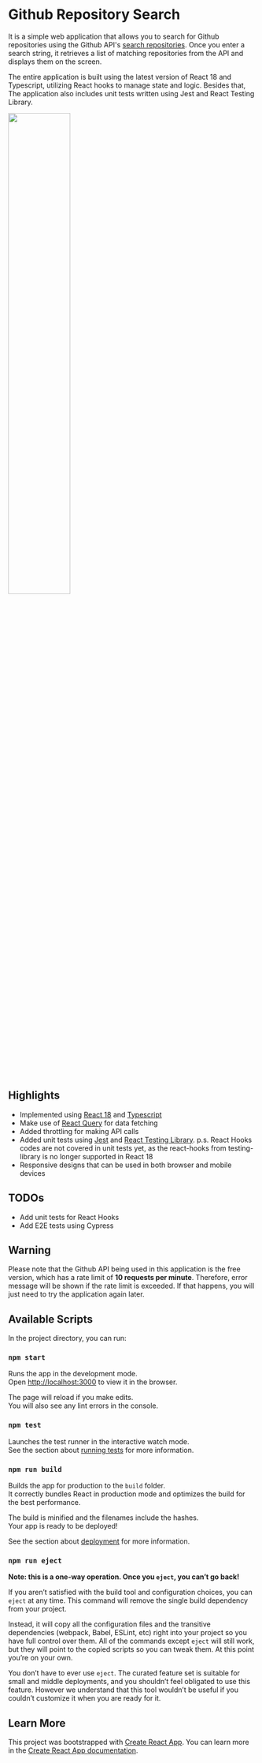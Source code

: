 # Github Repository Search

It is a simple web application that allows you to search for Github repositories using the Github API's [search repositories](https://docs.github.com/en/rest/search?apiVersion=2022-11-28#search-repositories). Once you enter a search string, it retrieves a list of matching repositories from the API and displays them on the screen.

The entire application is built using the latest version of React 18 and Typescript, utilizing React hooks to manage state and logic. Besides that, The application also includes unit tests written using Jest and React Testing Library. 

<img src="https://user-images.githubusercontent.com/13078313/226105350-c7e7de57-5ac5-43ad-867b-bd734fd566ea.png" width=50% height=50%>

## Highlights

- Implemented using [React 18](https://react.dev/) and [Typescript](https://www.typescriptlang.org/)
- Make use of [React Query](https://react-query-v3.tanstack.com/) for data fetching
- Added throttling for making API calls
- Added unit tests using [Jest](https://jestjs.io/) and [React Testing Library](https://testing-library.com/docs/react-testing-library/intro/). p.s. React Hooks codes are not covered in unit tests yet, as the react-hooks from testing-library is no longer supported in React 18
- Responsive designs that can be used in both browser and mobile devices

## TODOs

- Add unit tests for React Hooks
- Add E2E tests using Cypress

## Warning

Please note that the Github API being used in this application is the free version, which has a rate limit of __10 requests per minute__. Therefore, error message will be shown if the rate limit is exceeded. If that happens, you will just need to try the application again later.

## Available Scripts

In the project directory, you can run:

### `npm start`

Runs the app in the development mode.\
Open [http://localhost:3000](http://localhost:3000) to view it in the browser.

The page will reload if you make edits.\
You will also see any lint errors in the console.

### `npm test`

Launches the test runner in the interactive watch mode.\
See the section about [running tests](https://facebook.github.io/create-react-app/docs/running-tests) for more information.

### `npm run build`

Builds the app for production to the `build` folder.\
It correctly bundles React in production mode and optimizes the build for the best performance.

The build is minified and the filenames include the hashes.\
Your app is ready to be deployed!

See the section about [deployment](https://facebook.github.io/create-react-app/docs/deployment) for more information.

### `npm run eject`

**Note: this is a one-way operation. Once you `eject`, you can’t go back!**

If you aren’t satisfied with the build tool and configuration choices, you can `eject` at any time. This command will remove the single build dependency from your project.

Instead, it will copy all the configuration files and the transitive dependencies (webpack, Babel, ESLint, etc) right into your project so you have full control over them. All of the commands except `eject` will still work, but they will point to the copied scripts so you can tweak them. At this point you’re on your own.

You don’t have to ever use `eject`. The curated feature set is suitable for small and middle deployments, and you shouldn’t feel obligated to use this feature. However we understand that this tool wouldn’t be useful if you couldn’t customize it when you are ready for it.

## Learn More

This project was bootstrapped with [Create React App](https://github.com/facebook/create-react-app). You can learn more in the [Create React App documentation](https://facebook.github.io/create-react-app/docs/getting-started).
